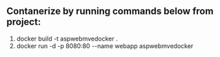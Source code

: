 ## Contanerize by running commands below from project:
1. docker build -t aspwebmvedocker . 
1. docker run -d -p 8080:80 --name webapp aspwebmvedocker
